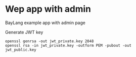# Wep app with admin

BayLang example app with admin page

Generate JWT key
```
openssl genrsa -out jwt_private.key 2048
openssl rsa -in jwt_private.key -outform PEM -pubout -out jwt_public.key
```
